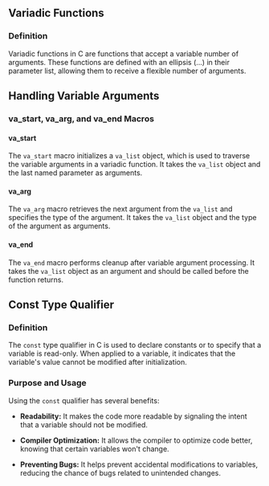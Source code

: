 ## Variadic Functions

### Definition

Variadic functions in C are functions that accept a variable number of arguments. These functions are defined with an ellipsis (...) in their parameter list, allowing them to receive a flexible number of arguments.

## Handling Variable Arguments

### va_start, va_arg, and va_end Macros

#### va_start

The `va_start` macro initializes a `va_list` object, which is used to traverse the variable arguments in a variadic function. It takes the `va_list` object and the last named parameter as arguments.

#### va_arg

The `va_arg` macro retrieves the next argument from the `va_list` and specifies the type of the argument. It takes the `va_list` object and the type of the argument as arguments.

#### va_end

The `va_end` macro performs cleanup after variable argument processing. It takes the `va_list` object as an argument and should be called before the function returns.

## Const Type Qualifier

### Definition

The `const` type qualifier in C is used to declare constants or to specify that a variable is read-only. When applied to a variable, it indicates that the variable's value cannot be modified after initialization.

### Purpose and Usage

Using the `const` qualifier has several benefits:

- **Readability:** It makes the code more readable by signaling the intent that a variable should not be modified.

- **Compiler Optimization:** It allows the compiler to optimize code better, knowing that certain variables won't change.

- **Preventing Bugs:** It helps prevent accidental modifications to variables, reducing the chance of bugs related to unintended changes.

